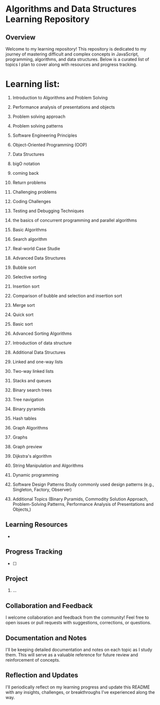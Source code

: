 # Algorithms and Data Structures Learning Repository

## Overview

Welcome to my learning repository! This repository is dedicated to my journey of mastering difficult and complex concepts in JavaScript, programming, algorithms, and data structures. Below is a curated list of topics I plan to cover along with resources and progress tracking.

# Learning list:

1. Introduction to Algorithms and Problem Solving

2. Performance analysis of presentations and objects

3. Problem solving approach

4. Problem solving patterns

5. Software Engineering Principles

6. Object-Oriented Programming (OOP)

7. Data Structures

8. bigO notation

9. coming back

10. Return problems

11. Challenging problems

12. Coding Challenges

13. Testing and Debugging Techniques

14. the basics of concurrent programming and parallel algorithms

15. Basic Algorithms

16. Search algorithm

17. Real-world Case Studie

18. Advanced Data Structures

19. Bubble sort

20. Selective sorting

21. Insertion sort

22. Comparison of bubble and selection and insertion sort

23. Merge sort

24. Quick sort

25. Basic sort

26. Advanced Sorting Algorithms

27. Introduction of data structure

28. Additional Data Structures

29. Linked and one-way lists

30. Two-way linked lists

31. Stacks and queues

32. Binary search trees

33. Tree navigation

34. Binary pyramids

35. Hash tables

36. Graph Algorithms

37. Graphs

38. Graph preview

39. Dijkstra's algorithm

40. String Manipulation and Algorithms

41. Dynamic programming

42. Software Design Patterns Study commonly used design patterns (e.g., Singleton, Factory, Observer)

43. Additional Topics (Binary Pyramids, Commodity Solution Approach, Problem-Solving Patterns, Performance Analysis of Presentations and Objects,)
## Learning Resources
- []()
## Progress Tracking
- [ ]
## Project
1. ...

## Collaboration and Feedback

I welcome collaboration and feedback from the community! Feel free to open issues or pull requests with suggestions, corrections, or questions.

## Documentation and Notes

I'll be keeping detailed documentation and notes on each topic as I study them. This will serve as a valuable reference for future review and reinforcement of concepts.

## Reflection and Updates

I'll periodically reflect on my learning progress and update this README with any insights, challenges, or breakthroughs I've experienced along the way.
